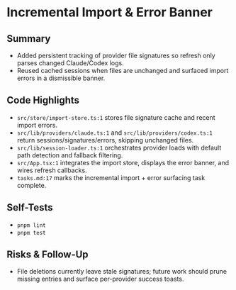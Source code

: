 # Incremental Import & Error Banner

## Summary

- Added persistent tracking of provider file signatures so refresh only parses changed Claude/Codex logs.
- Reused cached sessions when files are unchanged and surfaced import errors in a dismissible banner.

## Code Highlights

- `src/store/import-store.ts:1` stores file signature cache and recent import errors.
- `src/lib/providers/claude.ts:1` and `src/lib/providers/codex.ts:1` return sessions/signatures/errors, skipping unchanged files.
- `src/lib/session-loader.ts:1` orchestrates provider loads with default path detection and fallback filtering.
- `src/App.tsx:1` integrates the import store, displays the error banner, and wires refresh callbacks.
- `tasks.md:17` marks the incremental import + error surfacing task complete.

## Self-Tests

- `pnpm lint`
- `pnpm test`

## Risks & Follow-Up

- File deletions currently leave stale signatures; future work should prune missing entries and surface per-provider success toasts.
